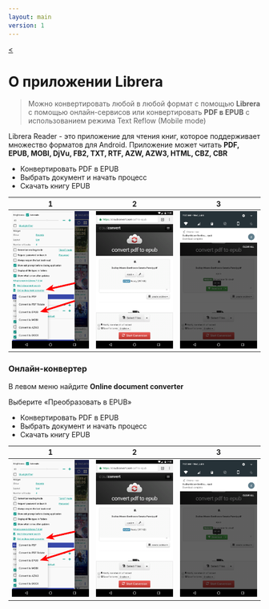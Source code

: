 ```yaml
---
layout: main
version: 1
---
```

[<](/wiki/ru)

# О приложении Librera

> Можно конвертировать любой в любой формат с помощью __Librera__ с помощью онлайн-сервисов или конвертировать __PDF в EPUB__ с использованием режима Text Reflow (Mobile mode)

Librera Reader - это приложение для чтения книг, которое поддерживает множество форматов для Android.
Приложение может читать __PDF, EPUB, MOBI, DjVu, FB2, TXT, RTF, AZW, AZW3, HTML, CBZ, CBR__


* Конвертировать PDF в EPUB
* Выбрать документ и начать процесс
* Скачать книгу EPUB

|1|2|3|
|-|-|-|
|![](1.png)|![](2.png)|![](3.png)|

### Онлайн-конвертер

В левом меню найдите __Online document converter__

Выберите «Преобразовать в EPUB»

* Конвертировать PDF в EPUB
* Выбрать документ и начать процесс
* Скачать книгу EPUB


|1|2|3|
|-|-|-|
|![](1.png)|![](2.png)|![](3.png)|
